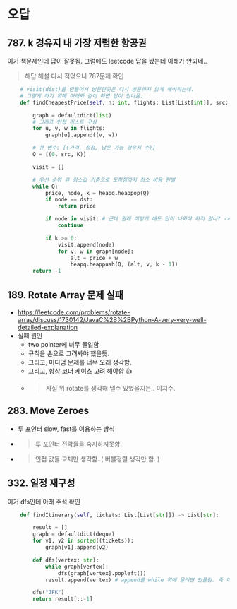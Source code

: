 # 오답

## 787. k 경유지 내 가장 저렴한 항공권

이거 책문제인데 답이 잘못됨. 그럼에도 leetcode 답을 봤는데 이해가 안되네..
> 해답 해설 다시 적었으니 787문제 확인

```python
    # visit(dist)를 만들어서 방문한곳은 다시 방문하지 않게 해야하는데.
    # 그렇게 하기 위해 아래와 같이 하면 답이 안나옴.
    def findCheapestPrice(self, n: int, flights: List[List[int]], src: int, dst: int, K: int) -> int:

        graph = defaultdict(list)
        # 그래프 인접 리스트 구성
        for u, v, w in flights:
            graph[u].append((v, w))

        # 큐 변수: [(가격, 정점, 남은 가능 경유지 수)]
        Q = [(0, src, K)]

        visit = []

        # 우선 순위 큐 최소값 기준으로 도착점까지 최소 비용 판별
        while Q:
            price, node, k = heapq.heappop(Q)
            if node == dst:
                return price

            if node in visit: # 근데 원래 이렇게 해도 답이 나와야 하지 않나? -> k의 조건 때문에 여기서는 이렇게 하면안됨
                continue

            if k >= 0:
                visit.append(node)
                for v, w in graph[node]:
                    alt = price + w
                    heapq.heappush(Q, (alt, v, k - 1))
        return -1

```

## 189. Rotate Array 문제 실패

- <https://leetcode.com/problems/rotate-array/discuss/1730142/JavaC%2B%2BPython-A-very-very-well-detailed-explanation>
- 실패 원인
  - two pointer에 너무 몰입함
  - 규칙을 손으로 그려봐야 했을듯.
  - 그리고, 미디엄 문제를 너무 오래 생각함.
  - 그리고, 항상 코너 케이스 고려 해야함 👍
  - > 사실 위 rotate를 생각해 낼수 있었을지는.. 미지수.

## 283. Move Zeroes

- 투 포인터 slow, fast를 이용하는 방식
- > 투 포인터 전략들을 숙지하지못함.
- > 인접 값들 교체만 생각함..( 버블정렬 생각만 함. )

## 332. 일정 재구성

  이거 dfs인데 아래 주석 확인

  ```python
      def findItinerary(self, tickets: List[List[str]]) -> List[str]:

          result = []
          graph = defaultdict(deque)
          for v1, v2 in sorted((tickets)):
              graph[v1].append(v2)

          def dfs(vertex: str):
              while graph[vertex]:
                  dfs(graph[vertex].popleft())
              result.append(vertex) # append를 while 위에 올리면 안풀림. 즉 이문에는 노드를 쫙펼친후 백트래킹 해가는것!

          dfs("JFK")
          return result[::-1]

  ```
